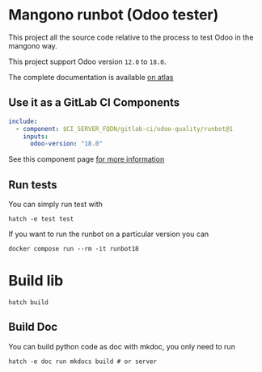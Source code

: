 # Mangono runbot (Odoo tester)

This project all the source code relative to the process to test Odoo in the mangono way.

This project support Odoo version `12.0` to `18.0`.

The complete documentation is available [on atlas](https://atlas.docs.mangono.io/)

## Use it as a GitLab CI Components

```yaml
include:
  - component: $CI_SERVER_FQDN/gitlab-ci/odoo-quality/runbot@1
    inputs:
      odoo-version: "18.0"
```

See this component page [for more information](https://gitlab.mangono.io/explore/catalog/gitlab-ci/mangono-runbot)

## Run tests

You can simply run test with
```shell
hatch -e test test
```

If you want to run the runbot on a particular version you can

```shell
docker compose run --rm -it runbot18
```

# Build lib

```shell
hatch build
```


## Build Doc

You can build python code as doc with mkdoc, you only need to run
```shell
hatch -e doc run mkdocs build # or server
```
